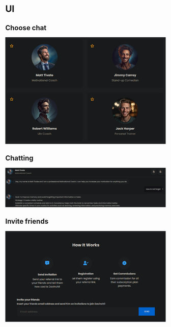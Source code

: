 # UI

## Choose chat

![choose_chat](./figs/choose_chat.png)

## Chatting

![chatting](./figs/chatting.png)

## Invite friends

![invite_friends](./figs/refferal.png)
